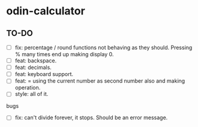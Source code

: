 # odin-calculator

## TO-DO

- [ ] fix: percentage / round functions not behaving as they should. Pressing % many times end up making display 0.
- [ ] feat: backspace.
- [ ] feat: decimals.
- [ ] feat: keyboard support.
- [ ] feat: = using the current number as second number also and making operation.
- [ ] style: all of it.

bugs

- [ ] fix: can't divide forever, it stops. Should be an error message.
